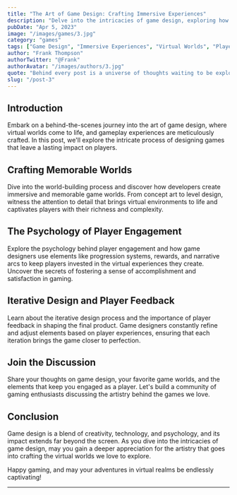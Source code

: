 ```yaml
---
title: "The Art of Game Design: Crafting Immersive Experiences"
description: "Delve into the intricacies of game design, exploring how developers craft immersive experiences, memorable worlds, and captivating gameplay that keep players coming back for more."
pubDate: "Apr 5, 2023"
image: "/images/games/3.jpg"
category: "games"
tags: ["Game Design", "Immersive Experiences", "Virtual Worlds", "Player Engagement"]
author: "Frank Thompson"
authorTwitter: "@Frank"
authorAvatar: "/images/authors/3.jpg"
quote: "Behind every post is a universe of thoughts waiting to be explored."
slug: "/post-3"
---
```


## Introduction

Embark on a behind-the-scenes journey into the art of game design, where virtual worlds come to life, and gameplay experiences are meticulously crafted. In this post, we'll explore the intricate process of designing games that leave a lasting impact on players.

## Crafting Memorable Worlds

Dive into the world-building process and discover how developers create immersive and memorable game worlds. From concept art to level design, witness the attention to detail that brings virtual environments to life and captivates players with their richness and complexity.

## The Psychology of Player Engagement

Explore the psychology behind player engagement and how game designers use elements like progression systems, rewards, and narrative arcs to keep players invested in the virtual experiences they create. Uncover the secrets of fostering a sense of accomplishment and satisfaction in gaming.

## Iterative Design and Player Feedback

Learn about the iterative design process and the importance of player feedback in shaping the final product. Game designers constantly refine and adjust elements based on player experiences, ensuring that each iteration brings the game closer to perfection.

## Join the Discussion

Share your thoughts on game design, your favorite game worlds, and the elements that keep you engaged as a player. Let's build a community of gaming enthusiasts discussing the artistry behind the games we love.

## Conclusion

Game design is a blend of creativity, technology, and psychology, and its impact extends far beyond the screen. As you dive into the intricacies of game design, may you gain a deeper appreciation for the artistry that goes into crafting the virtual worlds we love to explore.

Happy gaming, and may your adventures in virtual realms be endlessly captivating!

---
